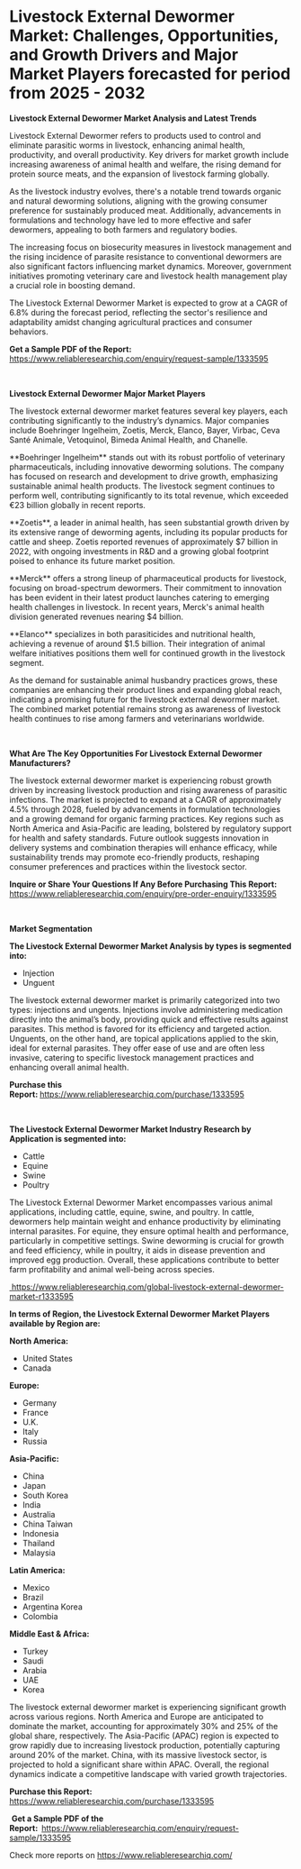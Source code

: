 <p><h1>Livestock External Dewormer Market: Challenges, Opportunities, and Growth Drivers and Major Market Players forecasted for period from 2025 - 2032</h1></p><p><strong>Livestock External Dewormer Market Analysis and Latest Trends</strong></p>
<p><p>Livestock External Dewormer refers to products used to control and eliminate parasitic worms in livestock, enhancing animal health, productivity, and overall productivity. Key drivers for market growth include increasing awareness of animal health and welfare, the rising demand for protein source meats, and the expansion of livestock farming globally. </p><p>As the livestock industry evolves, there's a notable trend towards organic and natural deworming solutions, aligning with the growing consumer preference for sustainably produced meat. Additionally, advancements in formulations and technology have led to more effective and safer dewormers, appealing to both farmers and regulatory bodies. </p><p>The increasing focus on biosecurity measures in livestock management and the rising incidence of parasite resistance to conventional dewormers are also significant factors influencing market dynamics. Moreover, government initiatives promoting veterinary care and livestock health management play a crucial role in boosting demand. </p><p>The Livestock External Dewormer Market is expected to grow at a CAGR of 6.8% during the forecast period, reflecting the sector's resilience and adaptability amidst changing agricultural practices and consumer behaviors.</p></p>
<p><strong>Get a Sample PDF of the Report:&nbsp;</strong> <a href="https://www.reliableresearchiq.com/enquiry/request-sample/1333595?utm_campaign=2310&utm_medium=2&utm_source=Github&utm_content=ia&utm_term=24032025&utm_id=livestock-external-dewormer">https://www.reliableresearchiq.com/enquiry/request-sample/1333595</a></p>
<p>&nbsp;</p>
<p><strong>Livestock External Dewormer Major Market Players</strong></p>
<p><p>The livestock external dewormer market features several key players, each contributing significantly to the industry’s dynamics. Major companies include Boehringer Ingelheim, Zoetis, Merck, Elanco, Bayer, Virbac, Ceva Santé Animale, Vetoquinol, Bimeda Animal Health, and Chanelle.</p><p>**Boehringer Ingelheim** stands out with its robust portfolio of veterinary pharmaceuticals, including innovative deworming solutions. The company has focused on research and development to drive growth, emphasizing sustainable animal health products. The livestock segment continues to perform well, contributing significantly to its total revenue, which exceeded €23 billion globally in recent reports.</p><p>**Zoetis**, a leader in animal health, has seen substantial growth driven by its extensive range of deworming agents, including its popular products for cattle and sheep. Zoetis reported revenues of approximately $7 billion in 2022, with ongoing investments in R&D and a growing global footprint poised to enhance its future market position.</p><p>**Merck** offers a strong lineup of pharmaceutical products for livestock, focusing on broad-spectrum dewormers. Their commitment to innovation has been evident in their latest product launches catering to emerging health challenges in livestock. In recent years, Merck's animal health division generated revenues nearing $4 billion.</p><p>**Elanco** specializes in both parasiticides and nutritional health, achieving a revenue of around $1.5 billion. Their integration of animal welfare initiatives positions them well for continued growth in the livestock segment.</p><p>As the demand for sustainable animal husbandry practices grows, these companies are enhancing their product lines and expanding global reach, indicating a promising future for the livestock external dewormer market. The combined market potential remains strong as awareness of livestock health continues to rise among farmers and veterinarians worldwide.</p></p>
<p>&nbsp;</p>
<p><strong>What Are The Key Opportunities For Livestock External Dewormer Manufacturers?</strong></p>
<p><p>The livestock external dewormer market is experiencing robust growth driven by increasing livestock production and rising awareness of parasitic infections. The market is projected to expand at a CAGR of approximately 4.5% through 2028, fueled by advancements in formulation technologies and a growing demand for organic farming practices. Key regions such as North America and Asia-Pacific are leading, bolstered by regulatory support for health and safety standards. Future outlook suggests innovation in delivery systems and combination therapies will enhance efficacy, while sustainability trends may promote eco-friendly products, reshaping consumer preferences and practices within the livestock sector.</p></p>
<p><strong>Inquire or Share Your Questions If Any Before Purchasing This Report:</strong> <a href="https://www.reliableresearchiq.com/enquiry/pre-order-enquiry/1333595?utm_campaign=2310&utm_medium=2&utm_source=Github&utm_content=ia&utm_term=24032025&utm_id=livestock-external-dewormer">https://www.reliableresearchiq.com/enquiry/pre-order-enquiry/1333595</a></p>
<p>&nbsp;</p>
<p><strong>Market Segmentation</strong></p>
<p><strong>The Livestock External Dewormer Market Analysis by types is segmented into:</strong></p>
<p><ul><li>Injection</li><li>Unguent</li></ul></p>
<p><p>The livestock external dewormer market is primarily categorized into two types: injections and ungents. Injections involve administering medication directly into the animal’s body, providing quick and effective results against parasites. This method is favored for its efficiency and targeted action. Unguents, on the other hand, are topical applications applied to the skin, ideal for external parasites. They offer ease of use and are often less invasive, catering to specific livestock management practices and enhancing overall animal health.</p></p>
<p><strong>Purchase this Report:&nbsp;</strong><a href="https://www.reliableresearchiq.com/purchase/1333595?utm_campaign=2310&utm_medium=2&utm_source=Github&utm_content=ia&utm_term=24032025&utm_id=livestock-external-dewormer">https://www.reliableresearchiq.com/purchase/1333595</a></p>
<p>&nbsp;</p>
<p><strong>The Livestock External Dewormer Market Industry Research by Application is segmented into:</strong></p>
<p><ul><li>Cattle</li><li>Equine</li><li>Swine</li><li>Poultry</li></ul></p>
<p><p>The Livestock External Dewormer Market encompasses various animal applications, including cattle, equine, swine, and poultry. In cattle, dewormers help maintain weight and enhance productivity by eliminating internal parasites. For equine, they ensure optimal health and performance, particularly in competitive settings. Swine deworming is crucial for growth and feed efficiency, while in poultry, it aids in disease prevention and improved egg production. Overall, these applications contribute to better farm profitability and animal well-being across species.</p></p>
<p><a href="https://www.reliableresearchiq.com/global-livestock-external-dewormer-market-r1333595?utm_campaign=2310&utm_medium=2&utm_source=Github&utm_content=ia&utm_term=24032025&utm_id=livestock-external-dewormer">&nbsp;https://www.reliableresearchiq.com/global-livestock-external-dewormer-market-r1333595</a></p>
<p><strong>In terms of Region, the Livestock External Dewormer Market Players available by Region are:</strong></p>
<p>
    <p> <strong> North America: </strong>
        <ul>
            <li>United States</li>
            <li>Canada</li>
        </ul>
        </p> 
    <p> <strong> Europe: </strong>
        <ul>
            <li>Germany</li>
            <li>France</li>
            <li>U.K.</li>
            <li>Italy</li>
            <li>Russia</li>
        </ul>
        </p> 
    <p> <strong> Asia-Pacific: </strong>
        <ul>
            <li>China</li>
            <li>Japan</li>
            <li>South Korea</li>
            <li>India</li>
            <li>Australia</li>
            <li>China Taiwan</li>
            <li>Indonesia</li>
            <li>Thailand</li>
            <li>Malaysia</li>
        </ul>
        </p> 
    <p> <strong> Latin America: </strong>
        <ul>
            <li>Mexico</li>
            <li>Brazil</li>
            <li>Argentina Korea</li>
            <li>Colombia</li>
        </ul>
        </p> 
    <p> <strong> Middle East & Africa: </strong>
        <ul>
            <li>Turkey</li>
            <li>Saudi</li>
            <li>Arabia</li>
            <li>UAE</li>
            <li>Korea</li>
        </ul>
    </p>
    </p>
<p><p>The livestock external dewormer market is experiencing significant growth across various regions. North America and Europe are anticipated to dominate the market, accounting for approximately 30% and 25% of the global share, respectively. The Asia-Pacific (APAC) region is expected to grow rapidly due to increasing livestock production, potentially capturing around 20% of the market. China, with its massive livestock sector, is projected to hold a significant share within APAC. Overall, the regional dynamics indicate a competitive landscape with varied growth trajectories.</p></p>
<p><strong>Purchase this Report: </strong><a href="https://www.reliableresearchiq.com/purchase/1333595?utm_campaign=2310&utm_medium=2&utm_source=Github&utm_content=ia&utm_term=24032025&utm_id=livestock-external-dewormer">https://www.reliableresearchiq.com/purchase/1333595</a></p>
<p>&nbsp;<strong>Get a Sample PDF of the Report:&nbsp;&nbsp;</strong><a href="https://www.reliableresearchiq.com/enquiry/request-sample/1333595?utm_campaign=2310&utm_medium=2&utm_source=Github&utm_content=ia&utm_term=24032025&utm_id=livestock-external-dewormer">https://www.reliableresearchiq.com/enquiry/request-sample/1333595</a></p>
<p><strong></strong></p>
<p>Check more reports on <a href="https://www.reliableresearchiq.com/?utm_campaign=2310&utm_medium=2&utm_source=Github&utm_content=ia&utm_term=24032025&utm_id=livestock-external-dewormer">https://www.reliableresearchiq.com/</a></p>